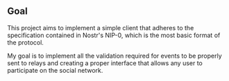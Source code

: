 ## Goal 

This project aims to implement a simple client that adheres to 
the specification contained in Nostr's NIP-0, which is the most
basic format of the protocol.

My goal is to implement all the validation required for events
to be properly sent to relays and creating a proper interface
that allows any user to participate on the social network.
